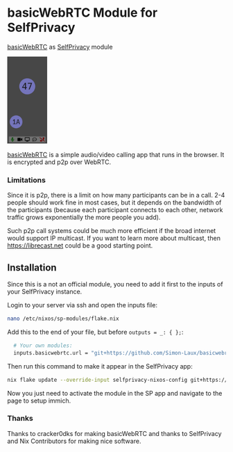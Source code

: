 # basicWebRTC Module for SelfPrivacy

[basicWebRTC](https://github.com/cracker0dks/basicwebrtc) as [SelfPrivacy](https://selfprivacy.org/) module

<img src="./readme-screenshot.png" height="200px" />

[basicWebRTC](https://github.com/cracker0dks/basicwebrtc) is a simple audio/video calling app that runs in the browser.
It is encrypted and p2p over WebRTC.

### Limitations

Since it is p2p, there is a limit on how many participants can be in a call.
2-4 people should work fine in most cases,
but it depends on the bandwidth of the participants (because each participant connects to each other, network traffic grows exponentially the more people you add).

Such p2p call systems could be much more efficient if the broad internet would support IP multicast. If you want to learn more about multicast, then <https://librecast.net> could be a good starting point.

## Installation

Since this is a not an official module, you need to add it first
to the inputs of your SelfPrivacy instance.

Login to your server via ssh and open the inputs file:
```sh
nano /etc/nixos/sp-modules/flake.nix
```

Add this to the end of your file, but before `outputs = _: { };`:
```nix
  # Your own modules:
  inputs.basicwebrtc.url = "git+https://github.com/Simon-Laux/basicwebrtc-selfprivacy-module";
```

Then run this command to make it appear in the SelfPrivacy app:
```sh
nix flake update --override-input selfprivacy-nixos-config git+https://git.selfprivacy.org/SelfPrivacy/selfprivacy-nixos-config.git?ref=flakes
```

Now you just need to activate the module in the SP app and navigate to the page to setup immich.

### Thanks

Thanks to cracker0dks for making basicWebRTC and thanks to SelfPrivacy and Nix Contributors for making nice software.
